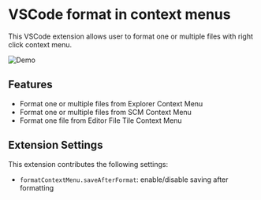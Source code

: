 # VSCode format in context menus

This VSCode extension allows user to format one or multiple files with right click context menu.

![Demo](https://github.com/lacroixdavid1/vscode-format-context-menu/blob/master/assets/demo.gif?raw=true)

## Features

- Format one or multiple files from Explorer Context Menu
- Format one or multiple files from SCM Context Menu
- Format one file from Editor File Tile Context Menu

## Extension Settings

This extension contributes the following settings:

* `formatContextMenu.saveAfterFormat`: enable/disable saving after formatting
